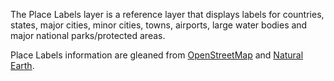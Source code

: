 The Place Labels layer is a reference layer that displays labels for countries, states, major cities, minor cities, towns, airports, large water bodies and major national parks/protected areas.

Place Labels information are gleaned from [OpenStreetMap](https://www.openstreetmap.org/copyright) and [Natural Earth](https://www.naturalearthdata.com/).
